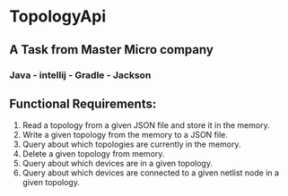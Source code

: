 # TopologyApi

## A Task from Master Micro company

### Java - intellij - Gradle - Jackson

## Functional Requirements:

1. Read a topology from a given JSON file and store it in the memory.
2. Write a given topology from the memory to a JSON file.
3. Query about which topologies are currently in the memory.
4. Delete a given topology from memory.
5. Query about which devices are in a given topology.
6. Query about which devices are connected to a given netlist node in a given topology.
